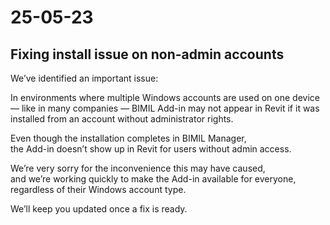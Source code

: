 # 25-05-23

## Fixing install issue on non-admin accounts

We’ve identified an important issue:

In environments where multiple Windows accounts are used on one device — like in many companies — BIMIL Add-in may not appear in Revit if it was installed from an account without administrator rights.

Even though the installation completes in BIMIL Manager,\
the Add-in doesn’t show up in Revit for users without admin access.

We’re very sorry for the inconvenience this may have caused,\
and we’re working quickly to make the Add-in available for everyone, regardless of their Windows account type.

We’ll keep you updated once a fix is ready.
